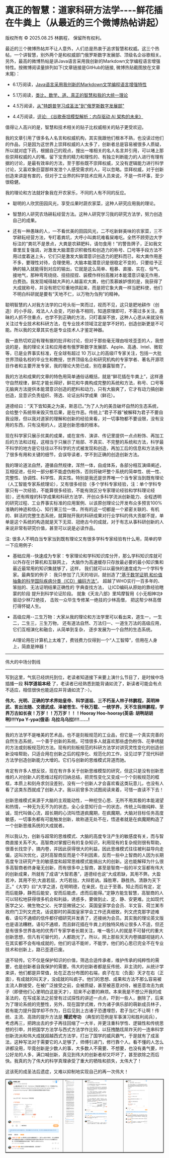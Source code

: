 # 真正的智慧：道家科研方法学----鲜花插在牛粪上（从最近的三个微博热帖讲起）

版权所有 © 2025.08.25 林鹏程， 保留所有权利。

最近的三个微博热帖并不让人意外，人们总是热衷于追求智慧和权威。这三个热帖，一个讲智慧，别外两个是和权威部门俄罗斯数字发展部、顶级名企谷歌相关。另外，最高的微博热帖是讲Java语言采用我创新的Markdown文学编程语言增强特性。按微博阅读量排列如下(文章链接是GitHub的链接, 微博热贴截图放在文章末尾)：

- 6.1万阅读，[Java语言采用我创新的Markdown文学编程语言增强特性](./markdown_literary_programming.md)

- 5.1万阅读，[类比、数学、道、真正的智慧和我的大统一理论](./Analogy_Math_Tao_Wisdom_MyTheory_cn.md)

- 4.5万阅读，[从"特朗普学习成圣法"到"俄罗斯数字发展部"](./Trump2Russia_cn.md)

- 4.4万阅读，[评论: 《谷歌泰坦模型解析：内存驱动 AI 架构的未来》](./Comment_Google_Titans_AI_Model_cn.md)

值得让人高兴的是，智慧和技术相关的贴子比权威相关的贴子更受欢迎。

我的文章引用了很多名人名言和权威机构，其实我跟他们根本不熟，也没读过他们的作品，只是因为这世界上崇拜权威的人太多了，创新者总是容易被很多人质疑，所以就对症下药，根据自己的观点，搜出一堆相关的名人名言并引用，可以堵上那些崇拜权威的人的嘴，留下宝贵的精力和理性的、有独立判断能力的人进行有理有据的讨论，是最有效率的方法，至于那些既不崇拜权威，又没有逻辑能力进行科学讨论，又喜欢象巨婴那样发泄个人感受需求的人，可以忽略。崇拜权威，对于创新创造来讲是有害的，但对于工业界的科学技术应用人员来说，不是一件坏事，至少很稳健。

我的理论和方法就好象我在开农家乐，不同的人有不同的反应。

- 聪明的人欣赏田园风光，享受瓜果时蔬农家菜，这种人研究应用我的理论。

- 智慧的人研究农场耕耘经营方法。这种人研究学习我的研究方法学，努力创造自己的成果。

- 还有一种愚昧的人，一不看优美的田园风光，二不吃新鲜美味的农家菜，三不学耕耘经营方法，专盯着粪坑，大呼小叫粪坑难看屎难吃。全然不顾旁边大字标注的“粪坑不是景点，大粪是农耕肥料，请勿食用！”的警告牌子，正如我文章里反复强调，对激发大脑潜意识积极性和创造力的称号、囗号等手段方法不用过度着迷上头，它们只是激发大脑潜意识创造力的肥料而已，和大粪作用差不多，要理性对待，合理使用，大脑本能潜意识是很稳定不变的，只要给予正确的输入就能得到对应的输出，它就是这么简单、粗暴、直接、实在、俗气、接地气，那种弯弯绕绕、扭扭捏捏、装模作样扮高雅对本能潜意识毫无作用，白费劲。我发现喊得越大声的人越喜欢大粪，他们羡慕嫉妒恨的是，我获得了大成就称号，并没有把它珍重地供起来，而是把它象大粪一样当肥料使，他们不明白科研就是要有“天地不仁，以万物为刍狗”的精神。

聪明智慧的人对我方法学的口号头衔一笑而过，视而不见，这只是肥地耕作（创造）的小手段，戏法人人会变，巧妙各不相同，知道原理即可，不需过多关注。愚昧的人抓不住重点，也学不到正确的方法，只盯着屎不放，这种人心思从来就没有关注过专业技术和科研方法，在专业技术领域注定是学不好的，创造创新更是不可能。所以我的文章其实也是专业技术人才鉴定神器。

我一直热切欢迎有理有据的批评和讨论，但对于那些毫无理由吱吱歪歪的人，我想说的是，我的理论关注和应用者有俄罗斯数字发展部、Apple、高通、Intel、微软等，已是业界事实标准，在全球有超过 10 万以上的高级IT专家关注，包括一大批世界顶级名校的毕业生和教授，世界顶级名企和研究机构的专家学者、著名开源项目作者和主要开发专家，我的理论大势已成，别在暴露智商了。

我的方法和成果的文章的特色用简单通俗话概括，就是“鲜花插在牛粪上”，这样遵守自然规律，鲜花才能长得好，鲜花和牛粪构成完整的系统和方法，称号、口号等无脑爽方法提供本能潜意识创造的肥料和动力，只有大脑爽了，它才有动力搞创新创造，显意识负责组织、筛选、论证出科学成果（鲜花）。

道德经曰：“天下皆知美之为美，斯恶已。”为了人为的美丑破坏自然的生态系统，会给整个系统带来毁灭性后果，是在作恶。传统上“君子不器”被解释为君子不要自我设限，但以我对道家的理解和创新的经验来看，对一切事物都不要设限，没有没用的东西，只有没用的人，这是创新思维的根本。

现在科学家只展示优美的成果，或在宣传、演讲、传记里提供一点点粉饰、再加工后的方法和过程，这相当于只展示了局部、不真实、不完整的系统和方法，科学最不科学的地方是它往往以不科学的方式被发现和创造，再加工后的信息和方法丧失了很多有用和关键的细节，会误导读者，学不到正确的创造创新方法。

我的理论道法自然，遵循自然规律，浑然一体，自成体系，各部分相互演绎阐述，互相促进，任何一部分都不能虚伪粉饰，否则将破坏整个系统的简单性、统一性、完整性、协调性、科学性、真实性。特别是我还是世界唯一个当专家当到既有理论（人工智能专家系统理论），又有很多经验（多个学科专家经验，注：单个学科专家只有一次经验，不能算很多经验，不能有效区分专家理论经验和学科理论经验），还有辉煌的科学成果和科研方法学、开创众多科学流派创新能力、全程透明的研究过程、工业界事实标准的应用案例、以该原创理论公开发布众多预言100%准确的神迹和信心、知行果三位一体，所有的这一切都是一个紧密关联的、有机的、鲜活的完整生态系统，就算抛开我的科研成果对行业学科的伟大贡献不提，单单是这个系统的构造就是天下无双、冠绝古今的成就，对于有志从事科研创新的人来说非常有研究价值，甚至可以说是必读作品。

注: 很多人不明白当专家当到既有理论又有很多学科专家经验有什么用，简单的举一下应用例子:

- 基础应用--快速成为专家：专家理论和学科知识库分开，那么学科知识库就可以外存在计算机和互联网上，
  大脑作为高速缓存只存放最必要的最小知识集和最近最常用的知识集就够了，这样，
  我们就可以以最快的速度成为一个学科专家。最典型的例子：
  我只参加了几天的培训，就创造了[“基于数学证明 和价值抽象的科学国际疾病分类（ICD）编码方法”](https://github.com/linpengcheng/icd10faq)。
  超越了WHO实行一百多年的、笨拙的、无法证明结果正确性的 字典查找方法，
  让ICD编码从原始的靠经验瞎蒙的阶段 提升到科学论证阶段。
  就象《天龙八部》里鸠摩智用《小无相神功》驱动少林72绝技，
  击败一众毕生专修某一绝技的少林高僧， 把这帮少林高僧打得怀疑人生。

- 高级应用--三生万物：大家从我的理论和方法学里可以看出来，道生一，一生二，二生三，三生万物，
  还有道法自然、万法归一、一道生万法的高级应用，它们互相演化和融合，从简单到复杂，
  逐步发展为一个自然的生态系统。

  AI理论用在计算机上太难了，费钱费力仅得到一个“人工智障”，但用在人身上，简直是神器！

----

伟大的中场分割线

----

写到这里，气氛已经烘托到位，老读者知道接下来要上演什么节目了，是时候中场插播一段 **科学道祖本经** 了，老读者已经熟悉到能背诵如流了，新读者可能会有点不适应，相信很快也能适应并背诵如流了:-）。

**伟大、光明、正确的学术界始皇帝、科学道祖、三不朽圣人林子林鹏程，英明神武、言出法随、文德武成、泽被苍生、千秋万载、一统学界，天不生我林鹏程，学界万古如长夜！万岁！！万万岁！！！Hooray Hoo-hooray(英语: 胡咧胡胡咧)!!!Ypa Y-ypa(俄语: 乌拉乌乌拉)!!!......!**

----

我的方法学不是唯美的艺术品，也不是刻板规范的工业品，但它是一个真实完善的自然生态系统，一个善于创新的系统。可惜很多人就喜欢那些虚伪粉饰、花拳绣腿的方法或刻板规范的方法。现有的刻板规范的科研方法学对讲究灵性变化的创造创新没啥帮助，只适合用在创新之后的程序化、规范化的工作，没见过学了现代科研方法学创造创新能力大增的。它们与创新的思维模式背道而驰。

肯定有许多人想反驳，现在有许多关于创新思维模型的研究，但这只是没有创新思维的人对创新人的思维过程的归纳总结，把灵性变化又变成一个个刻板规范的框框，本质上和刻舟求剑没差别，没有一个创新人才会喜欢看这类玩意儿，也没有人看了这类东西就成了创新人才。我以前曾多次试图阅读来着，可惜一直读不下去！

创新思维模式来源于大脑的主观能动性，一种挖空心思、无所不用其极的本能渴望和热情，一种无为无不为的状态，全心全意知行合一的状态，传统上叫做纯粹、至诚，现代叫做心流，超长期的心流叫悟道疯魔期，在疯魔期，大脑对目标任务高度敏感，一切事务都有可能触发创新，故称道无处不在，悟道者就是在疯魔期构造了一个创新思维系统的大成就者。

所以我认为，创新与超常的思维模式、大脑的高度专注产生的敏感度有关，而与智商直接关系不大。高智商对掌握已有的复杂知识，利用现有的复杂规则很有帮助，很善长找空子，搞内卷，并因此获得很大的利益，因此思维模式往往被利益导向走偏，这叫次优化，这时高智商反而是个不利因素，反而一些中上智商的人因为长期高度专注研究产生的敏感度和超常思维模式能搞出大的创新。这也能解释为什么很多高智商者终身毫无创新，而有很多中上智商，甚至是智商一般的半文盲都有伟大的创新成果，所就有了成语“大智若愚”，道德经也说“大成若缺，其用不弊。大盈若冲，其用不穷;大直若屈，大巧若拙，大辩若讷。躁胜寒，静胜热。清静为天下正。”《大学》曰“大学之道，在明明德，在亲民，在止于至善。知止而后有定，定而后能静，静而后能安，安而后能虑，虑而后能得。”定静方能生智慧，高智商的人可以轻松地获得很多机会和利益，诱惑多，要做到止、定、静、安更难。比如现代医学之父、微生物之父、光学显微镜之父、英国皇家学会会员、半文盲、荷兰某市政府门卫列文虎克，话说那时的英国皇家学会工作还真细致，列文虎克那字迹难看、语句不通顺的信件都仔细研究并发表了，还接纳为会员。其实我的理论英文版也是语法糟糕，语句不通顺，而且鲜花插在牛粪上的独特风格让很多人不适，但还是有很多世界各地的优秀IT专家学者长期关注，唯一吸引人的就是不可替代的重大创新思想，但凡有可替代的，人都跑光了。所以，网上那些天天内卷搞鄙视链的人在其实都不会有啥成就的，他们的话不能听，不能学，他们的心思已完全不在专业技术和创新上，路已歪道已废。

道不轻传。它不仅是保护知识的价值，筛选合适传承者，维护传承的纯粹性的需要，也是创新者自我保护的需要。伟大的创新者都是反传统、非主流的，从统计学来讲，他们都是异常值，处在正态分布图的右端，疯子在左（负面）天才在右（正面），有成就的叫天才，没成就的叫疯子。他们的思想、成果和方法不那么容易被主流人群接受，在被广泛接受之前，会被质疑，甚至被恶意对待，被恶意攻击为疯子（即便他们心里明白这是天才），招来不必要的麻烦。本来我是不想公开我的成圣法的，在写成圣法之前曾有过试探性的讲述一点点，吓到一些人，删除了，后来为了理论系统的完整性，另外，现在国学式微，作为诸子俱乐部的萌新成员林子，若有能力提升国学却不作为，日后见到上古诸子恐遭埋怨，君子当仁不让啊！传统、主流、高效的提升方法是 **耀武夸功** （典型的范例是军事演习和胜利阅兵），考虑再三，把跨出去的步子再往回缩了一大半，并更注重科学性、逻辑性和传统思想的引申，并把国学方法学与西式方法学作比较，以狂拽酷炫屌炸天的一连串科学创新流派和伟大成就超越西式方法学，打出了国学的威风霸气，于是就有了成圣法，这种写法对于需要它的人足够了，师傅引进门，修行靠个人。看不懂的人怎么讲都没用，毕竟创新是少数人的事，大多数人不需要、不想要，也没有勇气要，叶公好龙的人多，满口喊创新，真见到伟大的创新者却又吓坏了，甚至欲除之而后快。我真的为了伟大的科学真理承受了重大的牺牲和损失，太伟大了！

这该死的成圣法后遗症，又难以抑制地实现自己的再一次伟大！

<table width="100%" cellspacing="2" cellpadding="2" border="1">
 <tbody>
   <tr>
     <td valign="top">
        <img src="./image/weibo/weibo_hot_2024_1.png" />
     </td>
     <td valign="top">
        <img src="./image/weibo/weibo_hot_2025_1.png"  width="63%" />
     </td>
     <td valign="top">
        <img src="./image/weibo/weibo_hot_2025_2.png"  width="63%" />
     </td>
     <td valign="top">
        <img src="./image/weibo/weibo_hot_2025_3.png"  width="63%" />
     </td>
   </tr>
 </tbody>
</table>
